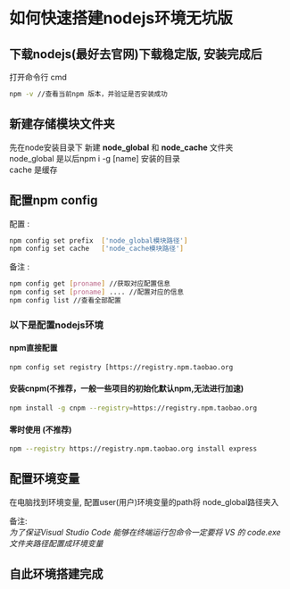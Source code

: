 # 如何快速搭建nodejs环境无坑版

## 下载nodejs(最好去官网)下载稳定版, 安装完成后

打开命令行 cmd 
```bash
npm -v //查看当前npm 版本，并验证是否安装成功
```

## 新建存储模块文件夹

先在node安装目录下 新建 **node_global** 和  **node_cache** 文件夹  
node_global 是以后npm i -g [name] 安装的目录  
cache 是缓存

## 配置npm config
配置 :

```bash
npm config set prefix  ['node_global模块路径']
npm config set cache   ['node_cache模块路径']
```
备注 : 

```bash
npm config get [proname] //获取对应配置信息
npm config set [proname] .... //配置对应的信息
npm config list //查看全部配置
```
### 以下是配置nodejs环境

#### npm直接配置
```bash
npm config set registry [https://registry.npm.taobao.org
```
#### 安装cnpm(不推荐，一般一些项目的初始化默认npm,无法进行加速)
```bash
npm install -g cnpm --registry=https://registry.npm.taobao.org
```

#### 零时使用 (不推荐)
```bash
npm --registry https://registry.npm.taobao.org install express
```

## 配置环境变量

在电脑找到环境变量, 配置user(用户)环境变量的path将 node_global路径夹入

备注:  
*为了保证Visual Studio Code 能够在终端运行包命令一定要将 VS 的 code.exe 文件夹路径配置成环境变量*

## 自此环境搭建完成